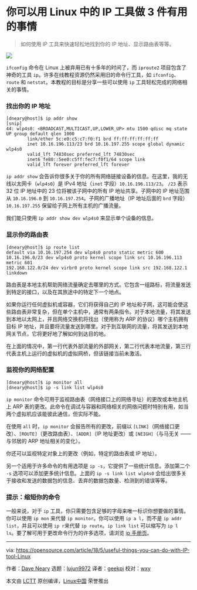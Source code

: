 你可以用 Linux 中的 IP 工具做 3 件有用的事情
======

> 如何使用 IP 工具来快速轻松地找到你的 IP 地址、显示路由表等等。

![](https://opensource.com/sites/default/files/styles/image-full-size/public/lead-images/find-file-linux-code_magnifying_glass_zero.png?itok=E2HoPDg0)

`ifconfig` 命令在 Linux 上被弃用已有十多年的时间了，而 `iproute2` 项目包含了神奇的工具 `ip`。许多在线教程资源仍然采用旧的命令行工具，如 `ifconfig`、`route` 和 `netstat`。本教程的目标是分享一些可以使用 `ip` 工具轻松完成的网络相关的事情。

### 找出你的 IP 地址

```
[dneary@host]$ ip addr show
[snip]
44: wlp4s0: <BROADCAST,MULTICAST,UP,LOWER_UP> mtu 1500 qdisc mq state UP group default qlen 1000
        link/ether 5c:e0:c5:c7:f0:f1 brd ff:ff:ff:ff:ff:ff
        inet 10.16.196.113/23 brd 10.16.197.255 scope global dynamic wlp4s0
        valid_lft 74830sec preferred_lft 74830sec
        inet6 fe80::5ee0:c5ff:fec7:f0f1/64 scope link
        valid_lft forever preferred_lft forever
```

`ip addr show` 会告诉你很多关于你的所有网络链接设备的信息。在这里，我的无线以太网卡（`wlp4s0`）是 IPv4 地址（`inet` 字段）`10.16.196.113/23`。 `/23` 表示 32 位 IP 地址中的 23 位将被该子网中的所有 IP 地址共享。子网中的 IP 地址范围从 `10.16.196.0` 到 `10.16.197.254`。子网的广播地址（IP 地址后面的 `brd` 字段）`10.16.197.255` 保留给子网上所有主机的广播流量。

我们能只使用 `ip addr show dev wlp4s0` 来显示单个设备的信息。

### 显示你的路由表

```
[dneary@host]$ ip route list
default via 10.16.197.254 dev wlp4s0 proto static metric 600
10.16.196.0/23 dev wlp4s0 proto kernel scope link src 10.16.196.113 metric 601
192.168.122.0/24 dev virbr0 proto kernel scope link src 192.168.122.1 linkdown
```

路由表是本地主机帮助网络流量确定去哪里的方式。它包含一组路标，将流量发送到特定的接口，以及在其旅途中的特定下一个地点。

如果你运行任何虚拟机或容器，它们将获得自己的 IP 地址和子网，这可能会使这些路由表非常复杂，但在单个主机中，通常有两条指令。对于本地流量，将其发送到本地以太网上，并且网络交换机将找出（使用称为 ARP 的协议）哪个主机拥有目标 IP 地址，并且要将流量发送到哪里。对于到互联网的流量，将其发送到本地网关节点，它将更好地了解如何到达目的地。

在上面的情况中，第一行代表外部流量的外部网关，第二行代表本地流量，第三行代表主机上运行的虚拟机的虚拟网桥，但该链接当前未激活。

### 监视你的网络配置

```
[dneary@host]$ ip monitor all
[dneary@host]$ ip -s link list wlp4s0
```

`ip monitor` 命令可用于监视路由表（网络接口上的网络寻址）的更改或本地主机上 ARP 表的更改。此命令在调试与容器和网络相关的网络问题时特别有用，如当两个虚拟机应该能彼此通信，但实际不能。

在使用 `all` 时，`ip monitor` 会报告所有的更改，前缀以 `[LINK]`（网络接口更改）、`[ROUTE]`（更改路由表）、`[ADDR]`（IP 地址更改）或 `[NEIGH]`（与马无关 —— 与邻居的 ARP 地址相关的变化）。

你还可以监视特定对象上的更改（例如，特定的路由表或 IP 地址）。

另一个适用于许多命令的有用选项是 `ip -s`，它提供了一些统计信息。添加第二个 `-s` 选项可以添加更多统计信息。上面的 `ip -s link list wlp4s0` 会给出很多关于接收和发送的数据包的信息、丢弃的数据包数量、检测到的错误等等。

### 提示：缩短你的命令

一般来说，对于 `ip` 工具，你只需要包含足够的字母来唯一标识你想要做的事情。你可以使用 `ip mon` 来代替 `ip monitor`。你可以使用 `ip a l`，而不是 `ip addr list`，并且可以使用 `ip r`来代替 `ip route`。`ip link list` 可以缩写为 `ip l ls`。要了解可用于更改命令行为的许多选项，请浏览 [ip 手册页][1]。

--------------------------------------------------------------------------------

via: https://opensource.com/article/18/5/useful-things-you-can-do-with-IP-tool-Linux

作者：[Dave Neary][a]
选题：[lujun9972](https://github.com/lujun9972)
译者：[geekpi](https://github.com/geekpi)
校对：[wxy](https://github.com/wxy)

本文由 [LCTT](https://github.com/LCTT/TranslateProject) 原创编译，[Linux中国](https://linux.cn/) 荣誉推出

[a]:https://opensource.com/users/dneary
[1]:https://www.systutorials.com/docs/linux/man/8-ip-route/
